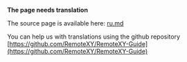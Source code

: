 **The page needs translation**

The source page is available here: [ru.md](./ru.md)

You can help us with translations using the github repository [https://github.com/RemoteXY/RemoteXY-Guide](https://github.com/RemoteXY/RemoteXY-Guide)

